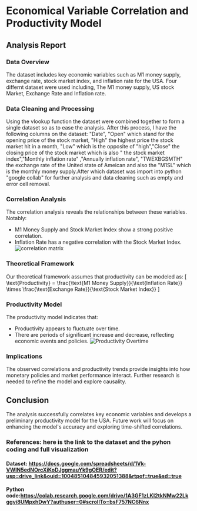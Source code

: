 # Economical Variable Correlation and Productivity Model
## Analysis Report

### Data Overview
The dataset includes key economic variables such as M1 money supply, exchange rate, stock market index, and inflation rate for the USA. Four differnt dataset were used including, The M1 money supply, US stock Market, Exchange Rate and Inflation rate.

### Data Cleaning and Processing
Using the vlookup function the dataset were combined together to form a single dataset so as to ease the analysis. After this process, I have the following columns on the dataset: "Date", "Open" which stand for the opening price of the stock market, "High" the highest price the stock market hit in a month, "Low" which is the opposite of "high","Close" the closing price of the stock market which is also " the stock market index","Monthly inflation rate" ,"Annually inflation rate", "TWEXBGSMTH" the exchange rate of the United state of Ameican and also the "M1SL" which is the monthly money supply.After which dataset was import into python "google collab" for further analysis and data cleaning such as empty and error cell removal.
### Correlation Analysis
The correlation analysis reveals the relationships between these variables. Notably:
- M1 Money Supply and Stock Market Index show a strong positive correlation.
- Inflation Rate has a negative correlation with the Stock Market Index.
![correlation matrix](https://github.com/user-attachments/assets/fa13818f-ee10-4c4f-8aef-3a78098b2910)

### Theoretical Framework
Our theoretical framework assumes that productivity can be modeled as:
\[ \text{Productivity} = \frac{\text{M1 Money Supply}}{\text{Inflation Rate}} \times \frac{\text{Exchange Rate}}{\text{Stock Market Index}} \]

### Productivity Model
The productivity model indicates that:
- Productivity appears to fluctuate over time.
- There are periods of significant increase and decrease, reflecting economic events and policies.
![Productivity Overtime](https://github.com/user-attachments/assets/71e8f6eb-6631-45ae-8ece-28f5c6216120)

### Implications
The observed correlations and productivity trends provide insights into how monetary policies and market performance interact. Further research is needed to refine the model and explore causality.

## Conclusion
The analysis successfully correlates key economic variables and develops a preliminary productivity model for the USA. Future work will focus on enhancing the model's accuracy and exploring time-shifted correlations.

### References: here is the link to the dataset and the pyhon coding and full visualization
#### Dataset: https://docs.google.com/spreadsheets/d/1Vk-VWlN5edNOrcXiKoDJggmauYk9gOER/edit?usp=drive_link&ouid=100485104845932051388&rtpof=true&sd=true
#### Python code:https://colab.research.google.com/drive/1A3GF1zLKl2tkNMw22Lkggvi8UMpxhDwY?authuser=0#scrollTo=bsF757NC6Nnx

